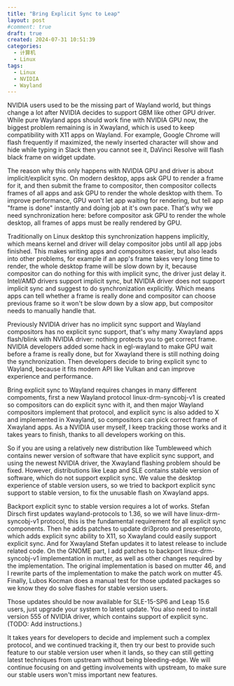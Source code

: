 ```yaml
---
title: "Bring Explicit Sync to Leap"
layout: post
#comment: true
draft: true
created: 2024-07-31 10:51:39
categories:
  - 计算机
  - Linux
tags:
  - Linux
  - NVIDIA
  - Wayland
---
```

NVIDIA users used to be the missing part of Wayland world, but things change a lot after NVIDIA decides to support GBM like other GPU driver. While pure Wayland apps should work fine with NVIDIA GPU now, the biggest problem remaining is in Xwayland, which is used to keep compatibility with X11 apps on Wayland. For example, Google Chrome will flash frequently if maximized, the newly inserted character will show and hide while typing in Slack then you cannot see it, DaVinci Resolve will flash black frame on widget update.

The reason why this only happens with NVIDIA GPU and driver is about implicit/explicit sync. On modern desktop, apps ask GPU to render a frame for it, and then submit the frame to compositor, then compositor collects frames of all apps and ask GPU to render the whole desktop with them. To improve performance, GPU won't let app waiting for rendering, but tell app "frame is done" instantly and doing job at it's own pace. That's why we need synchronization here: before compositor ask GPU to render the whole desktop, all frames of apps must be really rendered by GPU.

Traditionally on Linux desktop this synchronization happens implicitly, which means kernel and driver will delay compositor jobs until all app jobs finished. This makes writing apps and compositors easier, but also leads into other problems, for example if an app's frame takes very long time to render, the whole desktop frame will be slow down by it, because compositor can do nothing for this with implicit sync, the driver just delay it. Intel/AMD drivers support implicit sync, but NVIDIA driver does not support implicit sync and suggest to do synchronization explicitly. Which means apps can tell whether a frame is really done and compositor can choose previous frame so it won't be slow down by a slow app, but compositor needs to manually handle that.

Previously NVIDIA driver has no implicit sync support and Wayland compositors has no explicit sync support, that's why many Xwayland apps flash/blink with NVIDIA driver: nothing protects you to get correct frame. NVIDIA developers added some hack in egl-wayland to make GPU wait before a frame is really done, but for Xwayland there is still nothing doing the synchronization. Then developers decide to bring explicit sync to Wayland, because it fits modern API like Vulkan and can improve experience and performance.

Bring explicit sync to Wayland requires changes in many different compoments, first a new Wayland protocol linux-drm-syncobj-v1 is created so compositors can do explicit sync with it, and then major Wayland compositors implement that protocol, and explicit sync is also added to X and implemented in Xwayland, so compositors can pick correct frame of Xwayland apps. As a NVIDIA user myself, I keep tracking those works and it takes years to finish, thanks to all developers working on this.

So if you are using a relatively new distribution like Tumbleweed which contains newer version of software that have explicit sync support, and using the newest NVIDIA driver, the Xwayland flashing problem should be fixed. However, distributions like Leap and SLE contains stable version of software, which do not support explicit sync. We value the desktop experience of stable version users, so we tried to backport explicit sync support to stable version, to fix the unusable flash on Xwayland apps.

Backport explicit sync to stable version requires a lot of works. Stefan Dirsch first updates wayland-protocols to 1.36, so we will have linux-drm-syncobj-v1 protocol, this is the fundamental requirement for all explicit sync components. Then he adds patches to update dri3proto and presentproto, which adds explicit sync ability to X11, so Xwayland could easily support explicit sync. And for Xwayland Stefan updates it to latest release to include related code. On the GNOME part, I add patches to backport linux-drm-syncobj-v1 implementation in mutter, as well as other changes required by the implementation. The original implementation is based on mutter 46, and I rewrite parts of the implementation to make the patch work on mutter 45. Finally, Lubos Kocman does a manual test for those updated packages so we know they do solve flashes for stable version users.

Those updates should be now available for SLE-15-SP6 and Leap 15.6 users, just upgrade your system to latest update. You also need to install version 555 of NVIDIA driver, which contains support of explicit sync. (TODO: Add instructions.)

It takes years for developers to decide and implement such a complex protocol, and we continued tracking it, then try our best to provide such feature to our stable version user when it lands, so they can still getting latest techniques from upstream without being bleeding-edge. We will continue focusing on and getting involvements with upstream, to make sure our stable users won't miss important new features.
